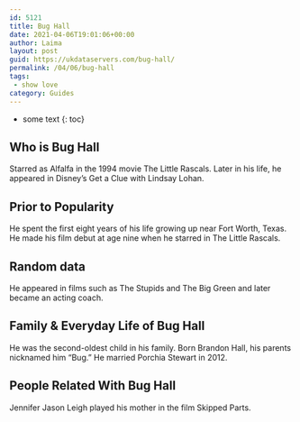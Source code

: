 ```yaml
---
id: 5121
title: Bug Hall
date: 2021-04-06T19:01:06+00:00
author: Laima
layout: post
guid: https://ukdataservers.com/bug-hall/
permalink: /04/06/bug-hall
tags:
 - show love
category: Guides
---
```


* some text
{: toc}


## Who is Bug Hall
                  
                  
                  
Starred as Alfalfa in the 1994 movie The Little Rascals. Later in his life, he appeared in Disney&#8217;s Get a Clue with Lindsay Lohan. 
                  
              
            
              
            
                
                
                
## Prior to Popularity
                  
                  
                  
He spent the first eight years of his life growing up near Fort Worth, Texas. He made his film debut at age nine when he starred in The Little Rascals. 
                  
              
            
              
            
                
                
                
## Random data
                  
                  
                  
He appeared in films such as The Stupids and The Big Green and later became an acting coach. 
                  
              
            
              
            
                
                
                
## Family & Everyday Life of Bug Hall
                  
                  
                  
He was the second-oldest child in his family. Born Brandon Hall, his parents nicknamed him &#8220;Bug.&#8221; He married Porchia Stewart in 2012. 
                  
              
            
              
            
                
                
                
## People Related With Bug Hall
                  
                  
                  
Jennifer Jason Leigh played his mother in the film Skipped Parts. 
                  
              
            
              
            
                
              
            
              
              
            
            
              
            
          
          
          